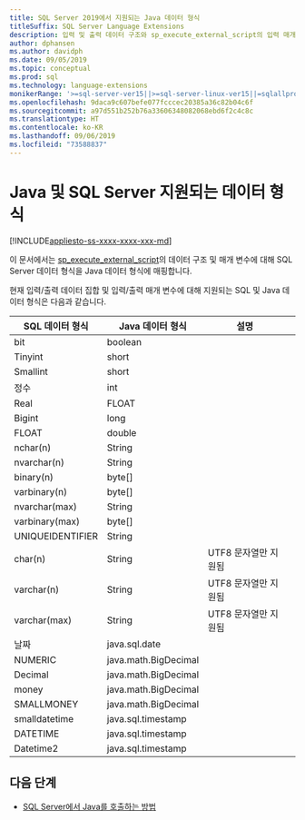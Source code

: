 ```yaml
---
title: SQL Server 2019에서 지원되는 Java 데이터 형식
titleSuffix: SQL Server Language Extensions
description: 입력 및 출력 데이터 구조와 sp_execute_external_script의 입력 매개 변수에 대해 Java의 데이터 형식을 SQL Server에 매핑합니다.
author: dphansen
ms.author: davidph
ms.date: 09/05/2019
ms.topic: conceptual
ms.prod: sql
ms.technology: language-extensions
monikerRange: '>=sql-server-ver15||>=sql-server-linux-ver15||=sqlallproducts-allversions'
ms.openlocfilehash: 9daca9c607befe077fcccec20385a36c82b04c6f
ms.sourcegitcommit: a97d551b252b76a33606348082068ebd6f2c4c8c
ms.translationtype: HT
ms.contentlocale: ko-KR
ms.lasthandoff: 09/06/2019
ms.locfileid: "73588837"
---
```

# <a name="java-and-sql-server-supported-data-types"></a>Java 및 SQL Server 지원되는 데이터 형식
[!INCLUDE[appliesto-ss-xxxx-xxxx-xxx-md](../../includes/appliesto-ss-xxxx-xxxx-xxx-md.md)]

이 문서에서는 [sp_execute_external_script](https://docs.microsoft.com/sql/relational-databases/system-stored-procedures/sp-execute-external-script-transact-sql)의 데이터 구조 및 매개 변수에 대해 SQL Server 데이터 형식을 Java 데이터 형식에 매핑합니다.

현재 입력/출력 데이터 집합 및 입력/출력 매개 변수에 대해 지원되는 SQL 및 Java 데이터 형식은 다음과 같습니다.

| SQL 데이터 형식        | Java 데이터 형식 | 설명 | |
| ------------- |-------------|-|-|
| bit      | boolean | | |
| Tinyint      | short      | | |
| Smallint | short      | | |
| 정수 | int      | | |
| Real | FLOAT      | | |
| Bigint | long      | | |
| FLOAT | double      | | |
| nchar(n) | String      | | |
| nvarchar(n) | String      | | |
| binary(n) | byte[]      | | |
| varbinary(n) | byte[]      | | |
| nvarchar(max) | String      | | |
| varbinary(max) | byte[]      | | |
| UNIQUEIDENTIFIER | String | | |
| char(n) | String | UTF8 문자열만 지원됨 | |
| varchar(n) | String | UTF8 문자열만 지원됨 | |
| varchar(max) | String | UTF8 문자열만 지원됨 | |
| 날짜 | java.sql.date  | | |
| NUMERIC | java.math.BigDecimal  | | |
| Decimal | java.math.BigDecimal  | | |
| money | java.math.BigDecimal  | | |
| SMALLMONEY | java.math.BigDecimal  | | |
| smalldatetime | java.sql.timestamp  | | |
| DATETIME | java.sql.timestamp  | | |
| Datetime2 | java.sql.timestamp  | | |


## <a name="next-steps"></a>다음 단계

+ [SQL Server에서 Java를 호출하는 방법](../how-to/call-java-from-sql.md)

